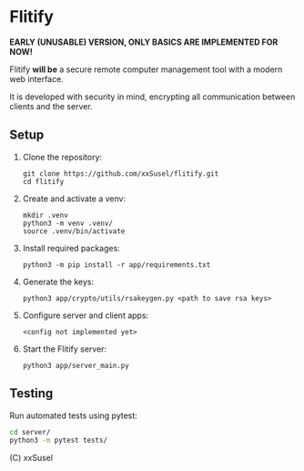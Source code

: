 # Flitify
**EARLY (UNUSABLE) VERSION, ONLY BASICS ARE IMPLEMENTED FOR NOW!**

Flitify **will be** a secure remote computer management tool with a modern web interface.

It is developed with security in mind, encrypting all communication between clients and the server.

## Setup
1. Clone the repository:
    ```
    git clone https://github.com/xxSusel/flitify.git
    cd flitify
    ```

2. Create and activate a venv:
    ```
    mkdir .venv
    python3 -m venv .venv/
    source .venv/bin/activate
    ```

3. Install required packages:
    ```
    python3 -m pip install -r app/requirements.txt
    ```

4. Generate the keys:
   ```
   python3 app/crypto/utils/rsakeygen.py <path to save rsa keys>
   ```

5. Configure server and client apps:
   ```
   <config not implemented yet>
   ```
   
6. Start the Flitify server:
   ```
   python3 app/server_main.py
   ```

## Testing
Run automated tests using pytest:

``` bash
cd server/
python3 -m pytest tests/
```

(C) xxSusel


